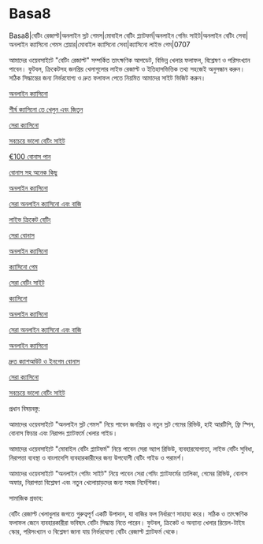# Basa8

Basa8|বেটিং রেজাল্ট|অনলাইন স্লট গেমস|মোবাইল বেটিং প্ল্যাটফর্ম|অনলাইন গেমিং সাইট|অনলাইন বেটিং সেবা|অনলাইন ক্যাসিনো গেমস প্লেয়ার|মোবাইল ক্যাসিনো সেবা|ক্যাসিনো লাইভ গেম|0707

আমাদের ওয়েবসাইটে "বেটিং রেজাল্ট" সম্পর্কিত তাৎক্ষণিক আপডেট, বিভিন্ন খেলার ফলাফল, বিশ্লেষণ ও পরিসংখ্যান পাবেন। ফুটবল, ক্রিকেটসহ জনপ্রিয় খেলাগুলোর লাইভ রেজাল্ট ও ইতিহাসভিত্তিক তথ্য সহজেই অনুসন্ধান করুন। সঠিক সিদ্ধান্তের জন্য নির্ভরযোগ্য ও দ্রুত ফলাফল পেতে নিয়মিত আমাদের সাইট ভিজিট করুন।

<a href="https://basa8vip.net/">অনলাইন ক্যাসিনো</a>

<a href="https://basa8us.net/">শীর্ষ ক্যাসিনো তে খেলুন এবং জিতুন</a>

<a href="https://basa8vip.com/">সেরা ক্যাসিনো</a>

<a href="https://basa8us.com/">সবচেয়ে ভালো বেটিং সাইট</a>

<a href="https://basa8pro.com/">€100 বোনাস পান</a>

<a href="https://basa8pro.net/">বোনাস সহ অনেক কিছু</a>

<a href="https://basa8hub.com/">অনলাইন ক্যাসিনো</a>

<a href="https://basa8hub.net/">সেরা অনলাইন ক্যাসিনো এবং বাজি</a>

<a href="https://basa8uk.com/">লাইভ ক্রিকেট বেটিং</a>

<a href="https://basa8uk.net/">সেরা বোনাস</a>

<a href="https://basa8now.net/">অনলাইন ক্যাসিনো </a>

<a href="https://basa8pc.com/">ক্যাসিনো গেম</a>

<a href="https://basa8pc.net/">সেরা বেটিং সাইট</a>

<a href="https://basa8live.com/">ক্যাসিনো</a>

<a href="https://basa8hub.com/">অনলাইন ক্যাসিনো</a>

<a href="https://basa8hub.net/">সেরা অনলাইন ক্যাসিনো এবং বাজি</a>

<a href="https://basa8sx.com/">অনলাইন ক্যাসিনো</a>

<a href="https://basa8sx.net/">দ্রুত ক্যাশআউট ও ইনগেম বোনাস</a>

<a href="https://basa8vip.com/">সেরা ক্যাসিনো</a>

<a href="https://basa8us.com/">সবচেয়ে ভালো বেটিং সাইট</a>

প্রধান বিষয়বস্তু:

আমাদের ওয়েবসাইটে "অনলাইন স্লট গেমস" নিয়ে পাবেন জনপ্রিয় ও নতুন স্লট গেমের রিভিউ, হাই আরটিপি, ফ্রি স্পিন, বোনাস ফিচার এবং নিরাপদ প্ল্যাটফর্মে খেলার গাইড।

আমাদের ওয়েবসাইটে "মোবাইল বেটিং প্ল্যাটফর্ম" নিয়ে পাবেন সেরা অ্যাপ রিভিউ, ব্যবহারযোগ্যতা, লাইভ বেটিং সুবিধা, নিরাপত্তা ব্যবস্থা ও বাংলাদেশি ব্যবহারকারীদের জন্য উপযোগী বেটিং গাইড ও পরামর্শ।

আমাদের ওয়েবসাইটে "অনলাইন গেমিং সাইট" নিয়ে পাবেন সেরা গেমিং প্ল্যাটফর্মের তালিকা, গেমের রিভিউ, বোনাস অফার, নিরাপত্তা বিশ্লেষণ এবং নতুন খেলোয়াড়দের জন্য সহজ নির্দেশিকা।

সামাজিক প্রভাব:

বেটিং রেজাল্ট খেলাধুলার জগতে গুরুত্বপূর্ণ একটি উপাদান, যা বাজির ফল নির্ধারণে সাহায্য করে। সঠিক ও তাৎক্ষণিক ফলাফল জেনে ব্যবহারকারীরা ভবিষ্যৎ বেটিং সিদ্ধান্ত নিতে পারেন। ফুটবল, ক্রিকেট ও অন্যান্য খেলার রিয়েল-টাইম স্কোর, পরিসংখ্যান ও বিশ্লেষণ জানা যায় নির্ভরযোগ্য বেটিং রেজাল্ট প্ল্যাটফর্ম থেকে।
